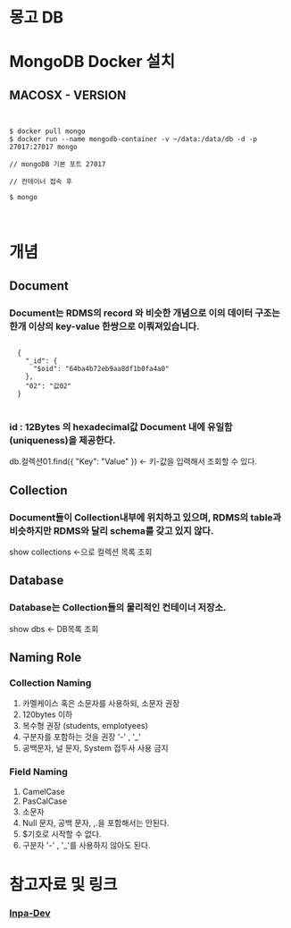 # 몽고 DB


# MongoDB Docker 설치

## MACOSX - VERSION
<pre>
<code>

$ docker pull mongo
$ docker run --name mongodb-container -v ~/data:/data/db -d -p 27017:27017 mongo

// mongoDB 기본 포트 27017

// 컨테이너 접속 후 

$ mongo

</code>
</pre>

# 개념

## Document
### Document는 RDMS의 record 와 비슷한 개념으로 이의 데이터 구조는 한개 이상의 key-value 한쌍으로 이뤄져있습니다. 
<pre>
<code>
  {
    "_id": {
      "$oid": "64ba4b72eb9aa8df1b0fa4a0"
    },
    "02": "값02"
  }
</code>
</pre>

### id : 12Bytes 의 hexadecimal값 Document 내에 유일함(uniqueness)을 제공한다.

db.컬렉션01.find({ "Key": "Value" }) <- 키-값을 입력해서 조회할 수 있다.

## Collection




### Document들이 Collection내부에 위치하고 있으며, RDMS의 table과 비슷하지만 RDMS와 달리 schema를 갖고 있지 않다.

show collections <-으로 컬렉션 목록 조회

## Database
### Database는 Collection들의 물리적인 컨테이너 저장소.
show dbs <- DB목록 조회


## Naming Role
### Collection Naming
1. 카멜케이스 혹은 소문자를 사용하되, 소문자 권장
2. 120bytes 이하
3. 복수형 권장 (students, emplotyees)
4. 구분자를 포함하는 것을 권장 '-' , '_'
5. 공백문자, 널 문자, System 접두사 사용 금지

### Field Naming
1. CamelCase
2. PasCalCase
3. 소문자
4. Null 문자, 공백 문자, ,.을 포함해서는 안된다.
5. $기호로 시작할 수 없다.
6. 구분자 '-' , '_'를 사용하지 않아도 된다.


# 참고자료 및 링크
### [Inpa-Dev](https://inpa.tistory.com/entry/MONGO-%F0%9F%93%9A-%EB%AA%BD%EA%B3%A0%EB%94%94%EB%B9%84-%EC%BF%BC%EB%A6%AC-%EC%A0%95%EB%A6%AC#%EC%BB%AC%EB%A0%89%EC%85%98_%EC%A1%B0%ED%9A%8C)